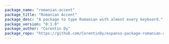 ```yaml
---
package_name: "romanian-accent"
package_title: "Romanian Accent"
package_desc: "A package to type Romanian with almost every keyboard."
package_version: "0.1.0"
package_author: "Corentin Dy"
package_repo: "https://github.com/CorentinDy/espanso-package-romanian-accent"
---
```

